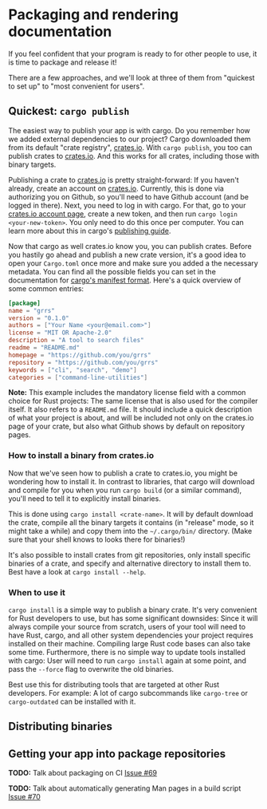 # Packaging and rendering documentation

If you feel confident that your program is ready to for other people to use,
it is time to package and release it!

There are a few approaches,
and we'll look at three of them
from "quickest to set up" to "most convenient for users".

## Quickest: `cargo publish`

The easiest way to publish your app is with cargo.
Do you remember how we added external dependencies to our project?
Cargo downloaded them from its default "crate registry", [crates.io].
With `cargo publish`,
you too can publish crates to [crates.io].
And this works for all crates,
including those with binary targets.

Publishing a crate to [crates.io] is pretty straight-forward:
If you haven't already, create an account on [crates.io].
Currently, this is done via authorizing you on Github,
so you'll need to have Github account
(and be logged in there).
Next, you need to log in with cargo.
For that, go to your
[crates.io account page],
create a new token,
and then run `cargo login <your-new-token>`.
You only need to do this once per computer.
You can learn more about this
in cargo's [publishing guide].

Now that cargo as well crates.io know you,
you can publish crates.
Before you hastily go ahead and publish a new crate version,
it's a good idea to open your `Cargo.toml` once more
and make sure you added a the necessary metadata.
You can find all the possible fields you can set
in the documentation for [cargo's manifest format].
Here's a quick overview of some common entries:

```toml
[package]
name = "grrs"
version = "0.1.0"
authors = ["Your Name <your@email.com>"]
license = "MIT OR Apache-2.0"
description = "A tool to search files"
readme = "README.md"
homepage = "https://github.com/you/grrs"
repository = "https://github.com/you/grrs"
keywords = ["cli", "search", "demo"]
categories = ["command-line-utilities"]
```

<aside class="note">

**Note:**
This example includes the mandatory license field
with a common choice for Rust projects:
The same license that is also used for the compiler itself.
It also refers to a `README.md` file.
It should include a quick description of what your project is about,
and will be included not only on the crates.io page of your crate,
but also what Github shows by default on repository pages.

</aside>

[crates.io]: https://crates.io/
[crates.io account page]: https://crates.io/me
[publishing guide]: https://doc.rust-lang.org/1.30.0/cargo/reference/publishing.html
[cargo's manifest format]: https://doc.rust-lang.org/1.30.0/cargo/reference/manifest.html

### How to install a binary from crates.io

Now that we've seen how to publish a crate to crates.io,
you might be wondering how to install it.
In contrast to libraries,
that cargo will download and compile for you
when you run `cargo build` (or a similar command),
you'll need to tell it to explicitly install binaries.

This is done using
`cargo install <crate-name>`.
It will by default download the crate,
compile all the binary targets it contains
(in "release" mode, so it might take a while)
and copy them into the `~/.cargo/bin/` directory.
(Make sure that your shell knows to looks there for binaries!)

It's also possible to
install crates from git repositories,
only install specific binaries of a crate,
and specify and alternative directory to install them to.
Best have a look at `cargo install --help`.

### When to use it

`cargo install` is a simple way to publish a binary crate.
It's very convenient for Rust developers to use,
but has some significant downsides:
Since it will always compile your source from scratch,
users of your tool will need to have
Rust, cargo, and all other system dependencies your project requires
installed on their machine.
Compiling large Rust code bases can also take some time.
Furthermore, there is no simple way to update tools installed with cargo:
User will need to run `cargo install` again at some point,
and pass the `--force` flag to overwrite the old binaries.

Best use this for distributing tools
that are targeted at other Rust developers.
For example:
A lot of cargo subcommands
like `cargo-tree` or `cargo-outdated`
can be installed with it.

## Distributing binaries

## Getting your app into package repositories

<aside class="todo">

**TODO:** Talk about packaging on CI
[Issue #69](https://github.com/rust-lang-nursery/cli-wg/issues/69)

</aside>
<aside class="todo">

**TODO:** Talk about automatically generating Man pages in a build script
[Issue #70](https://github.com/rust-lang-nursery/cli-wg/issues/70)

</aside>
